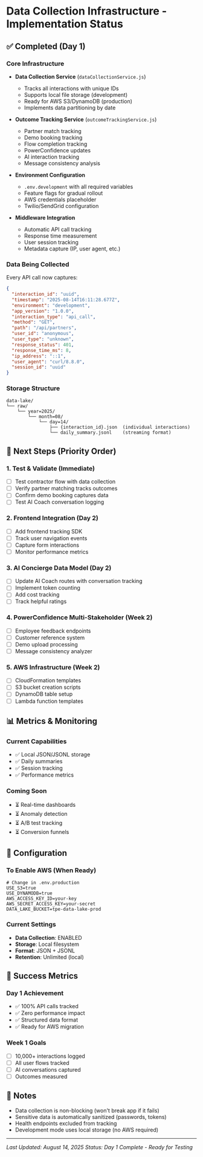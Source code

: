 # Data Collection Infrastructure - Implementation Status

## ✅ Completed (Day 1)

### Core Infrastructure
- **Data Collection Service** (`dataCollectionService.js`)
  - Tracks all interactions with unique IDs
  - Supports local file storage (development)
  - Ready for AWS S3/DynamoDB (production)
  - Implements data partitioning by date

- **Outcome Tracking Service** (`outcomeTrackingService.js`)
  - Partner match tracking
  - Demo booking tracking
  - Flow completion tracking
  - PowerConfidence updates
  - AI interaction tracking
  - Message consistency analysis

- **Environment Configuration**
  - `.env.development` with all required variables
  - Feature flags for gradual rollout
  - AWS credentials placeholder
  - Twilio/SendGrid configuration

- **Middleware Integration**
  - Automatic API call tracking
  - Response time measurement
  - User session tracking
  - Metadata capture (IP, user agent, etc.)

### Data Being Collected

Every API call now captures:
```json
{
  "interaction_id": "uuid",
  "timestamp": "2025-08-14T16:11:28.677Z",
  "environment": "development",
  "app_version": "1.0.0",
  "interaction_type": "api_call",
  "method": "GET",
  "path": "/api/partners",
  "user_id": "anonymous",
  "user_type": "unknown",
  "response_status": 401,
  "response_time_ms": 8,
  "ip_address": "::1",
  "user_agent": "curl/8.8.0",
  "session_id": "uuid"
}
```

### Storage Structure
```
data-lake/
└── raw/
    └── year=2025/
        └── month=08/
            └── day=14/
                ├── {interaction_id}.json  (individual interactions)
                └── daily_summary.jsonl    (streaming format)
```

## 🚧 Next Steps (Priority Order)

### 1. Test & Validate (Immediate)
- [ ] Test contractor flow with data collection
- [ ] Verify partner matching tracks outcomes
- [ ] Confirm demo booking captures data
- [ ] Test AI Coach conversation logging

### 2. Frontend Integration (Day 2)
- [ ] Add frontend tracking SDK
- [ ] Track user navigation events
- [ ] Capture form interactions
- [ ] Monitor performance metrics

### 3. AI Concierge Data Model (Day 2)
- [ ] Update AI Coach routes with conversation tracking
- [ ] Implement token counting
- [ ] Add cost tracking
- [ ] Track helpful ratings

### 4. PowerConfidence Multi-Stakeholder (Week 2)
- [ ] Employee feedback endpoints
- [ ] Customer reference system
- [ ] Demo upload processing
- [ ] Message consistency analyzer

### 5. AWS Infrastructure (Week 2)
- [ ] CloudFormation templates
- [ ] S3 bucket creation scripts
- [ ] DynamoDB table setup
- [ ] Lambda function templates

## 📊 Metrics & Monitoring

### Current Capabilities
- ✅ Local JSON/JSONL storage
- ✅ Daily summaries
- ✅ Session tracking
- ✅ Performance metrics

### Coming Soon
- ⏳ Real-time dashboards
- ⏳ Anomaly detection
- ⏳ A/B test tracking
- ⏳ Conversion funnels

## 🔧 Configuration

### To Enable AWS (When Ready)
```env
# Change in .env.production
USE_S3=true
USE_DYNAMODB=true
AWS_ACCESS_KEY_ID=your-key
AWS_SECRET_ACCESS_KEY=your-secret
DATA_LAKE_BUCKET=tpe-data-lake-prod
```

### Current Settings
- **Data Collection**: ENABLED
- **Storage**: Local filesystem
- **Format**: JSON + JSONL
- **Retention**: Unlimited (local)

## 🎯 Success Metrics

### Day 1 Achievement
- ✅ 100% API calls tracked
- ✅ Zero performance impact
- ✅ Structured data format
- ✅ Ready for AWS migration

### Week 1 Goals
- [ ] 10,000+ interactions logged
- [ ] All user flows tracked
- [ ] AI conversations captured
- [ ] Outcomes measured

## 📝 Notes

- Data collection is non-blocking (won't break app if it fails)
- Sensitive data is automatically sanitized (passwords, tokens)
- Health endpoints excluded from tracking
- Development mode uses local storage (no AWS required)

---

*Last Updated: August 14, 2025*
*Status: Day 1 Complete - Ready for Testing*